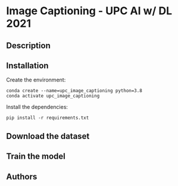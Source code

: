 # Image Captioning - UPC AI w/ DL 2021


## Description

## Installation

Create the environment:
```
conda create --name=upc_image_captioning python=3.8
conda activate upc_image_captioning
```
Install the dependencies:
```
pip install -r requirements.txt
```

## Download the dataset

## Train the model


## Authors